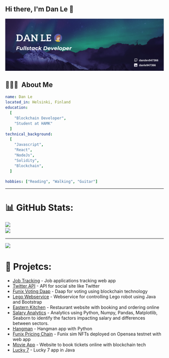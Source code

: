## Hi there, I'm Dan Le 👋
![Header](https://github.com/dandev947366/dandev947366/blob/main/images/header.png)


<h2> 👨🏻‍💻 &nbsp;About Me</h2>

```yaml
name: Dan Le
located_in: Helsinki, Finland
education:
  [
    "Blockchain Developer",
    "Student at HAMK"
  ]
technical_background:
  [
    "Javascript",
    "React",
    "NodeJs",
    "Solidity",
    "Blockchain",
  ]

hobbies: ["Reading", "Walking", "Guitar"]
```
  
---  

# 📊 GitHub Stats:

![](https://github-readme-streak-stats.herokuapp.com/?user=dandev947366&theme=blueberry&hide_border=false)<br/>
![](https://github-readme-stats.vercel.app/api/top-langs/?username=dandev947366&theme=blueberry&hide_border=false&include_all_commits=false&count_private=false&layout=compact)

---
[![](https://visitcount.itsvg.in/api?id=dandev947366&icon=0&color=0)](https://visitcount.itsvg.in)


# 🌠 Projetcs:

- [Job Tracking](https://github.com/dandev947366/Job-Applications-Tracking) - Job applications tracking web app
- [Twitter API](https://github.com/dandev947366/TwitterAPI) - API for social site like Twitter
- [Funix Voting Daap](https://github.com/dandev947366/funix-voting-daap) - Daap for voting using blockchain technology
- [Lego Webservice](https://github.com/dandev947366/lego) - Webservice for controlling Lego robot using Java and Bootstrap
- [Eastern Kitchen](https://github.com/dandev947366/Eastern-kitchen) - Restaurant website with booking and ordering online
- [Salary Analytics](https://github.com/dandev947366/dandev947366.github.io/blob/main/assets/DataAnalysis%20Project%20-%20PQD%20Group%20-%20Colab-c2f51ca3.pdf) - Analytics using Python, Numpy, Pandas, Matplotlib, Seaborn to identify the factors impacting salary and differences between sectors.
- [Hangman](https://github.com/dandev947366/Hangman) - Hangman app with Python
- [Funix Pricing Chain](https://github.com/dandev947366/FunixPricingChain) - Funix sim NFTs deployed on Opensea testnet with web app 
- [Movie App](https://github.com/dandev947366/movieapp) - Website to book tickets online with blockchain tech
- [Lucky 7](https://github.com/dandev947366/Lucky7) - Lucky 7 app in Java
